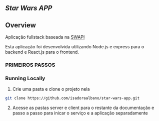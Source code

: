  ## *Star Wars APP*

## Overview

Aplicação fullstack baseada na [SWAPI](https://swapi.dev/)

Esta aplicação foi desenvolvida utilizando Node.js e express para o backend e React.js para o frontend.


### PRIMEIROS PASSOS ###
### Running Locally

1. Crie uma pasta e clone o projeto nela
```bash
git clone https://github.com/isadoraalbano/star-wars-app.git
```
2. Acesse as pastas server e client para o restante da documentação e passo a passo para inicar o serviço e a aplicação separadamente
